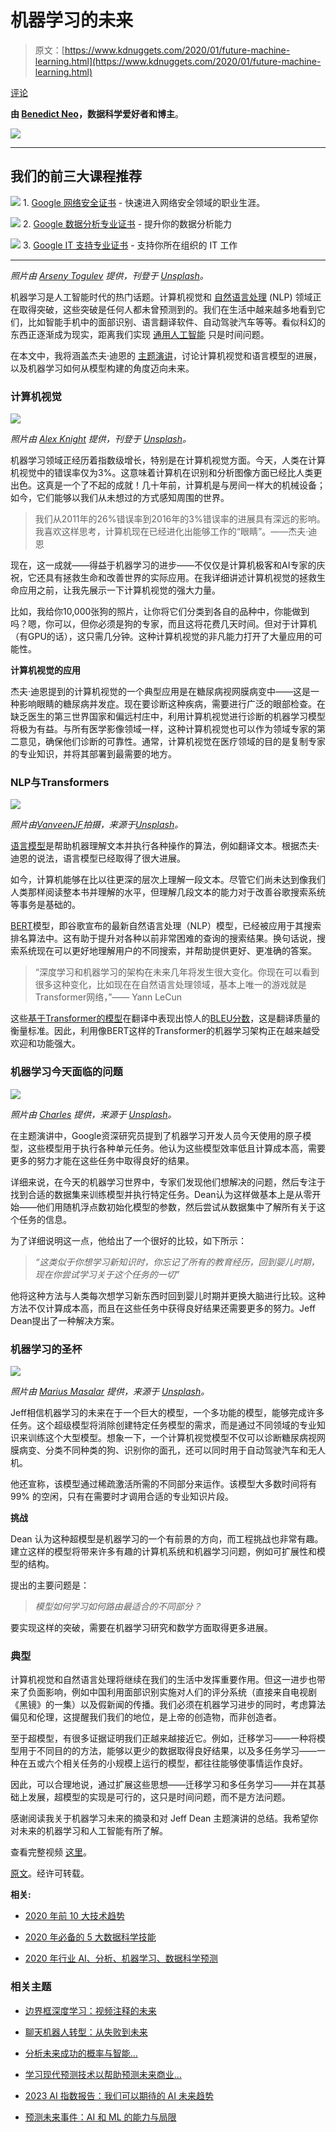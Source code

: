 # 机器学习的未来

> 原文：[https://www.kdnuggets.com/2020/01/future-machine-learning.html](https://www.kdnuggets.com/2020/01/future-machine-learning.html)

[评论](#comments)

**由 [Benedict Neo](https://www.linkedin.com/in/benthecoder/)，数据科学爱好者和博主**。

![](../Images/a573b20e55983d6a98405f6d53c4f34a.png)

* * *

## 我们的前三大课程推荐

![](../Images/0244c01ba9267c002ef39d4907e0b8fb.png) 1\. [Google 网络安全证书](https://www.kdnuggets.com/google-cybersecurity) - 快速进入网络安全领域的职业生涯。

![](../Images/e225c49c3c91745821c8c0368bf04711.png) 2\. [Google 数据分析专业证书](https://www.kdnuggets.com/google-data-analytics) - 提升你的数据分析能力

![](../Images/0244c01ba9267c002ef39d4907e0b8fb.png) 3\. [Google IT 支持专业证书](https://www.kdnuggets.com/google-itsupport) - 支持你所在组织的 IT 工作

* * *

*照片由 [Arseny Togulev](https://unsplash.com/@tetrakiss?utm_source=medium&utm_medium=referral) 提供，刊登于 [Unsplash](https://unsplash.com/?utm_source=medium&utm_medium=referral)。*

机器学习是人工智能时代的热门话题。计算机视觉和 [自然语言处理](https://en.wikipedia.org/wiki/Natural_language_processing) (NLP) 领域正在取得突破，这些突破是任何人都未曾预测到的。我们在生活中越来越多地看到它们，比如智能手机中的面部识别、语言翻译软件、自动驾驶汽车等等。看似科幻的东西正逐渐成为现实，距离我们实现 [通用人工智能](https://en.wikipedia.org/wiki/Artificial_general_intelligence) 只是时间问题。

在本文中，我将涵盖杰夫·迪恩的 [主题演讲](https://www.youtube.com/watch?v=ZHoNF28Nj98)，讨论计算机视觉和语言模型的进展，以及机器学习如何从模型构建的角度迈向未来。

### 计算机视觉

![](../Images/3423a9705bc83bdfee7c9703d9df004f.png)

*照片由 [Alex Knight](https://unsplash.com/@agkdesign?utm_source=medium&utm_medium=referral) 提供，刊登于 [Unsplash](https://unsplash.com/?utm_source=medium&utm_medium=referral)。*

机器学习领域正经历着指数级增长，特别是在计算机视觉方面。今天，人类在计算机视觉中的错误率仅为3%。这意味着计算机在识别和分析图像方面已经比人类更出色。这真是一个了不起的成就！几十年前，计算机是与房间一样大的机械设备；如今，它们能够以我们从未想过的方式感知周围的世界。

> 我们从2011年的26%错误率到2016年的3%错误率的进展具有深远的影响。我喜欢这样思考，计算机现在已经进化出能够工作的“眼睛”。——杰夫·迪恩

现在，这一成就——得益于机器学习的进步——不仅仅是计算机极客和AI专家的庆祝，它还具有拯救生命和改善世界的实际应用。在我详细讲述计算机视觉的拯救生命应用之前，让我先展示一下计算机视觉的强大力量。

比如，我给你10,000张狗的照片，让你将它们分类到各自的品种中，你能做到吗？嗯，你可以，但你必须是狗的专家，而且这将花费几天时间。但对于计算机（有GPU的话），这只需几分钟。这种计算机视觉的非凡能力打开了大量应用的可能性。

**计算机视觉的应用**

杰夫·迪恩提到的计算机视觉的一个典型应用是在糖尿病视网膜病变中——这是一种影响眼睛的糖尿病并发症。现在要诊断这种疾病，需要进行广泛的眼部检查。在缺乏医生的第三世界国家和偏远村庄中，利用计算机视觉进行诊断的机器学习模型将极为有益。与所有医学影像领域一样，这种计算机视觉也可以作为领域专家的第二意见，确保他们诊断的可靠性。通常，计算机视觉在医疗领域的目的是复制专家的专业知识，并将其部署到最需要的地方。

### NLP与Transformers

![](../Images/7ff3fc9f743d1660f4f918b8ab4589e6.png)

*照片由[VanveenJF](https://unsplash.com/@vanveenjf?utm_source=medium&utm_medium=referral)拍摄，来源于[Unsplash](https://unsplash.com/?utm_source=medium&utm_medium=referral)。*

[语言模型](https://en.wikipedia.org/wiki/Language_model)是帮助机器理解文本并执行各种操作的算法，例如翻译文本。根据杰夫·迪恩的说法，语言模型已经取得了很大进展。

如今，计算机能够在比以往更深的层次上理解一段文本。尽管它们尚未达到像我们人类那样阅读整本书并理解的水平，但理解几段文本的能力对于改善谷歌搜索系统等事务是基础的。

[BERT](https://www.google.com/url?sa=t&rct=j&q=&esrc=s&source=web&cd=1&cad=rja&uact=8&ved=2ahUKEwiNtP_sycvmAhUJXSsKHYaKCMMQFjAAegQIBRAB&url=https%3A%2F%2Fwww.blog.google%2Fproducts%2Fsearch%2Fsearch-language-understanding-bert%2F&usg=AOvVaw1wEO5Ovpgy12aTTsalKJd8)模型，即谷歌宣布的最新自然语言处理（NLP）模型，已经被应用于其搜索排名算法中。这有助于提升对各种以前非常困难的查询的搜索结果。换句话说，搜索系统现在可以更好地理解用户的不同搜索，并帮助提供更好、更准确的答案。

> “深度学习和机器学习的架构在未来几年将发生很大变化。你现在可以看到很多这种变化，比如现在在自然语言处理领域，基本上唯一的游戏就是Transformer网络，”—— Yann LeCun

这些[基于Transformer的模型](https://towardsdatascience.com/transformers-141e32e69591)在翻译中表现出惊人的[BLEU分数](https://en.wikipedia.org/wiki/BLEU)，这是翻译质量的衡量标准。因此，利用像BERT这样的Transformer的机器学习架构正在越来越受欢迎和功能强大。

### 机器学习今天面临的问题

![](../Images/8e7394c023c278ca982b2dfa91cf68f7.png)

*照片由 [Charles](https://unsplash.com/@charlesdeluvio?utm_source=medium&utm_medium=referral) 提供，来源于 [Unsplash](https://unsplash.com/?utm_source=medium&utm_medium=referral)。*

在主题演讲中，Google资深研究员提到了机器学习开发人员今天使用的原子模型，这些模型用于执行各种单元任务。他认为这些模型效率低且计算成本高，需要更多的努力才能在这些任务中取得良好的结果。

详细来说，在今天的机器学习世界中，专家们发现他们想解决的问题，然后专注于找到合适的数据集来训练模型并执行特定任务。Dean认为这样做基本上是从零开始——他们用随机浮点数初始化模型的参数，然后尝试从数据集中了解所有关于这个任务的信息。

为了详细说明这一点，他给出了一个很好的比较，如下所示：

> *“这类似于你想学习新知识时，你忘记了所有的教育经历，回到婴儿时期，现在你尝试学习关于这个任务的一切”*

他将这种方法与人类每次想学习新东西时回到婴儿时期并更换大脑进行比较。这种方法不仅计算成本高，而且在这些任务中获得良好结果还需要更多的努力。Jeff Dean提出了一种解决方案。

### 机器学习的圣杯

![](../Images/72f574a9be37a68b1cb27fb8cc75f517.png)

*照片由 [Marius Masalar](https://unsplash.com/@marius?utm_source=medium&utm_medium=referral) 提供，来源于 [Unsplash](https://unsplash.com/?utm_source=medium&utm_medium=referral)。*

Jeff相信机器学习的未来在于一个巨大的模型，一个多功能的模型，能够完成许多任务。这个超级模型将消除创建特定任务模型的需求，而是通过不同领域的专业知识来训练这个大型模型。想象一下，一个计算机视觉模型不仅可以诊断糖尿病视网膜病变、分类不同种类的狗、识别你的面孔，还可以同时用于自动驾驶汽车和无人机。

他还宣称，该模型通过稀疏激活所需的不同部分来运作。该模型大多数时间将有 99% 的空闲，只有在需要时才调用合适的专业知识片段。

**挑战**

Dean 认为这种超模型是机器学习的一个有前景的方向，而工程挑战也非常有趣。建立这样的模型将带来许多有趣的计算机系统和机器学习问题，例如可扩展性和模型的结构。

提出的主要问题是：

> *模型如何学习如何路由最适合的不同部分？*

要实现这样的突破，需要在机器学习研究和数学方面取得更多进展。

### 典型

计算机视觉和自然语言处理将继续在我们的生活中发挥重要作用。但这一进步也带来了负面影响，例如中国利用面部识别实施对人们的评分系统（直接来自电视剧《黑镜》的一集）以及假新闻的传播。我们必须在机器学习进步的同时，考虑算法偏见和伦理，这提醒我们我们的地位，是上帝的创造物，而非创造者。

至于超模型，有很多证据证明我们正越来越接近它。例如，迁移学习——一种将模型用于不同目的的方法，能够以更少的数据取得良好结果，以及多任务学习——一种在五或六个相关任务的小规模上运行的模型，都往往能够使事情运作良好。

因此，可以合理地说，通过扩展这些思想——迁移学习和多任务学习——并在其基础上发展，超模型的实现是可行的，这只是时间问题，而不是方法问题。

感谢阅读我关于机器学习未来的摘录和对 Jeff Dean 主题演讲的总结。我希望你对未来的机器学习和人工智能有所了解。

查看完整视频 [这里](https://www.youtube.com/watch?v=Kxpdlr6WJSY&feature=youtu.be)。

[原文](https://towardsdatascience.com/the-future-of-machine-learning-ce0a9dc18cb8)。经许可转载。

**相关:**

+   [2020 年前 10 大技术趋势](https://www.kdnuggets.com/2020/01/top-10-technology-trends-2020.html)

+   [2020 年必备的 5 大数据科学技能](https://www.kdnuggets.com/2020/01/top-5-data-science-skills-2020.html)

+   [2020 年行业 AI、分析、机器学习、数据科学预测](https://www.kdnuggets.com/2019/12/predictions-ai-machine-learning-data-science-industry.html)

### 相关主题

+   [边界框深度学习：视频注释的未来](https://www.kdnuggets.com/2022/07/bounding-box-deep-learning-future-video-annotation.html)

+   [聊天机器人转型：从失败到未来](https://www.kdnuggets.com/2021/12/chatbot-transformation-failure-future.html)

+   [分析未来成功的概率与智能…](https://www.kdnuggets.com/2022/02/analyzing-probability-future-success-intelligence-node-attributes-evolution-model.html)

+   [学习现代预测技术以帮助预测未来商业…](https://www.kdnuggets.com/2022/12/sphere-learn-modern-forecasting-techniques-help-predict-future-business-outcomes.html)

+   [2023 AI 指数报告：我们可以期待的 AI 未来趋势](https://www.kdnuggets.com/2023/06/2023-ai-index-report-ai-trends-expect-future.html)

+   [预测未来事件：AI 和 ML 的能力与局限](https://www.kdnuggets.com/2023/06/forecasting-future-events-capabilities-limitations-ai-ml.html)
